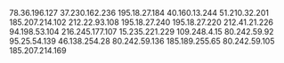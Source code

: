 78.36.196.127
37.230.162.236
195.18.27.184
40.160.13.244
51.210.32.201
185.207.214.102
212.22.93.108
195.18.27.240
195.18.27.220
212.41.21.226
94.198.53.104
216.245.177.107
15.235.221.229
109.248.4.15
80.242.59.92
95.25.54.139
46.138.254.28
80.242.59.136
185.189.255.65
80.242.59.105
185.207.214.169
